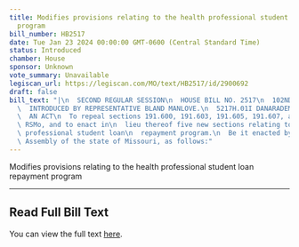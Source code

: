 ```yaml
---
title: Modifies provisions relating to the health professional student loan repayment
  program
bill_number: HB2517
date: Tue Jan 23 2024 00:00:00 GMT-0600 (Central Standard Time)
status: Introduced
chamber: House
sponsor: Unknown
vote_summary: Unavailable
legiscan_url: https://legiscan.com/MO/text/HB2517/id/2900692
draft: false
bill_text: "|\n  SECOND REGULAR SESSION\n  HOUSE BILL NO. 2517\n  102ND GENERAL ASSEMBLY\n\
  \  INTRODUCED BY REPRESENTATIVE BLAND MANLOVE.\n  5217H.01I DANARADEMANMILLER,ChiefClerk\n\
  \  AN ACT\n  To repeal sections 191.600, 191.603, 191.605, 191.607, and 191.614,\
  \ RSMo, and to enact in\n  lieu thereof five new sections relating to the health\
  \ professional student loan\n  repayment program.\n  Be it enacted by the General\
  \ Assembly of the state of Missouri, as follows:"
---
```

Modifies provisions relating to the health professional student loan repayment program

---

## Read Full Bill Text

You can view the full text [here](https://legiscan.com/MO/text/HB2517/id/2900692).
